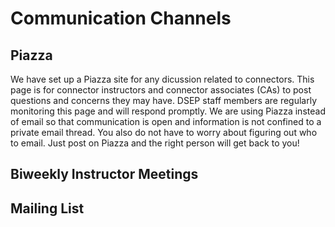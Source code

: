 # Communication Channels

## Piazza

We have set up a Piazza site for any dicussion related to connectors. This page is for connector instructors and connector associates (CAs) to post questions and concerns they may have. DSEP staff members are regularly monitoring this page and will respond promptly. We are using Piazza instead of email so that communication is open and information is not confined to a private email thread. You also do not have to worry about figuring out who to email. Just post on Piazza and the right person will get back to you!

## Biweekly Instructor Meetings


## Mailing List